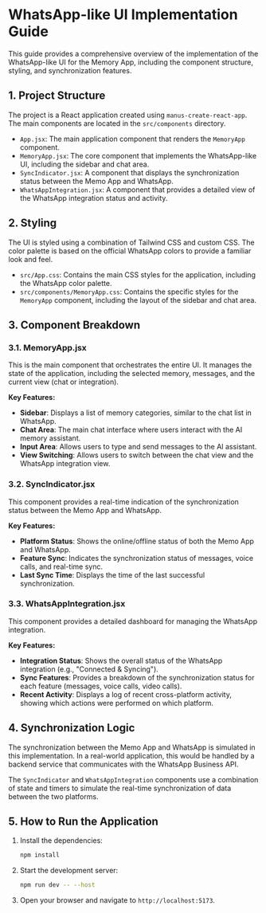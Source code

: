 # WhatsApp-like UI Implementation Guide

This guide provides a comprehensive overview of the implementation of the WhatsApp-like UI for the Memory App, including the component structure, styling, and synchronization features.

## 1. Project Structure

The project is a React application created using `manus-create-react-app`. The main components are located in the `src/components` directory.

*   `App.jsx`: The main application component that renders the `MemoryApp` component.
*   `MemoryApp.jsx`: The core component that implements the WhatsApp-like UI, including the sidebar and chat area.
*   `SyncIndicator.jsx`: A component that displays the synchronization status between the Memo App and WhatsApp.
*   `WhatsAppIntegration.jsx`: A component that provides a detailed view of the WhatsApp integration status and activity.

## 2. Styling

The UI is styled using a combination of Tailwind CSS and custom CSS. The color palette is based on the official WhatsApp colors to provide a familiar look and feel.

*   `src/App.css`: Contains the main CSS styles for the application, including the WhatsApp color palette.
*   `src/components/MemoryApp.css`: Contains the specific styles for the `MemoryApp` component, including the layout of the sidebar and chat area.

## 3. Component Breakdown

### 3.1. MemoryApp.jsx

This is the main component that orchestrates the entire UI. It manages the state of the application, including the selected memory, messages, and the current view (chat or integration).

**Key Features:**

*   **Sidebar**: Displays a list of memory categories, similar to the chat list in WhatsApp.
*   **Chat Area**: The main chat interface where users interact with the AI memory assistant.
*   **Input Area**: Allows users to type and send messages to the AI assistant.
*   **View Switching**: Allows users to switch between the chat view and the WhatsApp integration view.

### 3.2. SyncIndicator.jsx

This component provides a real-time indication of the synchronization status between the Memo App and WhatsApp.

**Key Features:**

*   **Platform Status**: Shows the online/offline status of both the Memo App and WhatsApp.
*   **Feature Sync**: Indicates the synchronization status of messages, voice calls, and real-time sync.
*   **Last Sync Time**: Displays the time of the last successful synchronization.

### 3.3. WhatsAppIntegration.jsx

This component provides a detailed dashboard for managing the WhatsApp integration.

**Key Features:**

*   **Integration Status**: Shows the overall status of the WhatsApp integration (e.g., "Connected & Syncing").
*   **Sync Features**: Provides a breakdown of the synchronization status for each feature (messages, voice calls, video calls).
*   **Recent Activity**: Displays a log of recent cross-platform activity, showing which actions were performed on which platform.

## 4. Synchronization Logic

The synchronization between the Memo App and WhatsApp is simulated in this implementation. In a real-world application, this would be handled by a backend service that communicates with the WhatsApp Business API.

The `SyncIndicator` and `WhatsAppIntegration` components use a combination of state and timers to simulate the real-time synchronization of data between the two platforms.

## 5. How to Run the Application

1.  Install the dependencies:

    ```bash
    npm install
    ```

2.  Start the development server:

    ```bash
    npm run dev -- --host
    ```

3.  Open your browser and navigate to `http://localhost:5173`.


